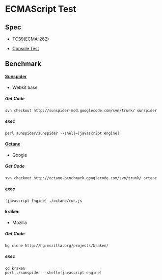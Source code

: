# ECMAScript Test

## Spec

 + TC39(ECMA-262)

 + [Console Test](http://wiki.ecmascript.org/doku.php?id=test262:command)
 

## Benchmark


####  [Sunspider](https://code.google.com/p/sunspider-mod/)
 
 + Webkit base

##### Get Code
 
```
svn checkout http://sunspider-mod.googlecode.com/svn/trunk/ sunspider
```

##### exec

```
perl sunspider/sunspider --shell=[javascript engine]
```

#### [Octane](https://code.google.com/p/octane-benchmark/)

+ Google
 
##### Get Code

```
svn checkout http://octane-benchmark.googlecode.com/svn/trunk/ octane
```

##### exec

```
[javascript Engine] ./octane/run.js
```

#### kraken

 + Mozilla

##### Get Code

```
hg clone http://hg.mozilla.org/projects/kraken/
```

##### exec

```
cd kraken
perl ./sunspider --shell=[javascript engine]
```

